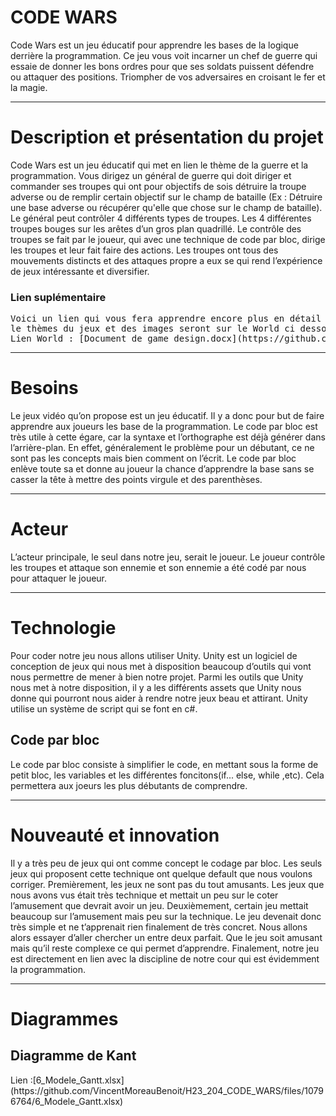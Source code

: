 <h1>CODE WARS</h1>
<p>Code Wars est un jeu éducatif pour apprendre les bases de la logique derrière la programmation. Ce jeu vous voit incarner un chef de guerre qui essaie de donner les bons ordres pour que ses soldats puissent défendre ou attaquer des positions. Triompher de vos adversaires en croisant le fer et la magie.</p>
<hr>
<h1> Description et présentation du projet </h1>
<p> Code Wars est un jeu éducatif qui met en lien le thème de la guerre et la programmation. Vous dirigez un général de guerre qui doit diriger et commander ses troupes qui ont pour objectifs de sois détruire la troupe adverse ou de remplir certain objectif sur le champ de bataille (Ex : Détruire une base adverse ou récupérer qu'elle que chose sur le champ de bataille). Le général peut contrôler 4 différents types de troupes. Les 4 différentes troupes bouges sur les arêtes d’un gros plan quadrillé. Le contrôle des troupes se fait par le joueur, qui avec une technique de code par bloc, dirige les troupes et leur fait faire des actions. Les troupes ont tous des mouvements distincts et des attaques propre a eux se qui rend l’expérience de jeux intéressante et diversifier. </p>
<h3> Lien suplémentaire </h3>
<pre>Voici un lien qui vous fera apprendre encore plus en détail sur le jeux. Les troupes, leurs attaques, 
le thèmes du jeux et des images seront sur le World ci dessous : 
Lien World : [Document de game design.docx](https://github.com/VincentMoreauBenoit/H23_204_CODE_WARS/files/10796821/Document.de.game.design.docx)
</pre>
<hr>
<h1> Besoins </h1>
<p>Le jeux vidéo qu’on propose est un jeu éducatif. Il y a donc pour but de faire apprendre aux joueurs les base de la programmation. Le code par bloc est très utile à cette égare, car la syntaxe et l’orthographe est déjà générer dans l’arrière-plan. En effet, généralement le problème pour un débutant, ce ne sont pas les concepts mais bien comment on l’écrit. Le code par bloc enlève toute sa et donne au joueur la chance d’apprendre la base sans se casser la tête à mettre des points virgule et des parenthèses.</p>
<hr>
<h1> Acteur </h1>
<p>L’acteur principale, le seul dans notre jeu, serait le joueur. Le joueur contrôle les troupes et attaque son ennemie et son ennemie a été codé par nous pour attaquer le joueur. </p>
<hr>
<h1> Technologie </h1>
<p> Pour coder notre jeu nous allons utiliser Unity. Unity est un logiciel de conception de jeux qui nous met à disposition beaucoup d’outils qui vont nous permettre de mener à bien notre projet. Parmi les outils que Unity nous met à notre disposition, il y a les différents assets que Unity nous donne qui pourront nous aider à rendre notre jeux beau et attirant. Unity utilise un système de script qui se font en c#. </p>
<h2> Code par bloc </h2>
<p> Le code par bloc consiste à simplifier le code, en  mettant sous la forme de petit bloc, les variables et les différentes foncitons(if... else, while ,etc). Cela permettera aux joeurs les plus débutants de comprendre. </p>
<hr>
<h1> Nouveauté et innovation </h1>
<p> Il y a très peu de jeux qui ont comme concept le codage par bloc. Les seuls jeux qui proposent cette technique ont quelque default que nous voulons corriger. Premièrement, les jeux ne sont pas du tout amusants. Les jeux que nous avons vus était très technique et mettait un peu sur le coter l’amusement que devrait avoir un jeu. Deuxièmement, certain jeu mettait beaucoup sur l’amusement mais peu sur la technique. Le jeu devenait donc très simple et ne t’apprenait rien finalement de très concret. Nous allons alors essayer d’aller chercher un entre deux parfait. Que le jeu soit amusant mais qu’il reste complexe ce qui permet d’apprendre. Finalement, notre jeu est directement en lien avec la discipline de notre cour qui est évidemment la programmation. </p>
<hr>
<h1> Diagrammes </h1>
<h2> Diagramme de Kant </h2>
<p> Lien :[6_Modele_Gantt.xlsx](https://github.com/VincentMoreauBenoit/H23_204_CODE_WARS/files/10796764/6_Modele_Gantt.xlsx) </p>
